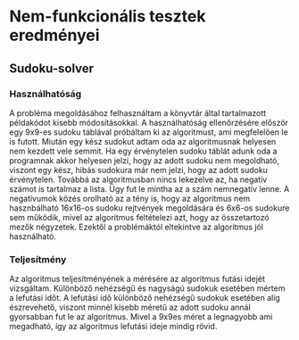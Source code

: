 # Nem-funkcionális tesztek eredményei

## Sudoku-solver
### Használhatóság

A probléma megoldásához felhasználtam a könyvtár által tartalmazott példakódot kisebb módosításokkal.
A használhatóság ellenőrzésére először egy 9x9-es sudoku táblával próbáltam ki az algoritmust, ami megfelelően le is futott.
Miután egy kész sudokut adtam oda az algoritmusnak helyesen nem kezdett vele semmit.
Ha egy érvénytelen sudoku táblát adunk oda a programnak akkor helyesen jelzi, hogy az adott sudoku nem megoldható, viszont egy kész, hibás sudokura már nem jelzi, hogy az adott sudoku érvénytelen.
Továbbá az algoritmusban nincs lekezelve az, ha negatív számot is tartalmaz a lista. Úgy fut le mintha az a szám nemnegatív lenne.
A negatívumok közés orolható az a tény is, hogy az algoritmus nem hasznbálható 16x16-os sudoku rejtvények megoldására és 6x6-os sudokure sem működik, mivel az algoritmus feltételezi azt, hogy az összetartozó mezők négyzetek.
Ezektől a problémáktól eltekintve az algoritmus jól használható.

### Teljesítmény

Az algoritmus teljesítményének a mérésére az algoritmus futási idejét vizsgáltam.
Különböző nehézségű és nagyságú sudokuk esetében mértem a lefutási időt.
A lefutási idő különböző nehézségű sudokuk esetében alig észrevehető, viszont minnél kisebb méretű az adott sudoku annál gyorsabban fut le az algoritmus.
Mivel a 9x9es méret a legnagyobb ami megadható, így az algoritmus lefutási ideje mindig rövid.